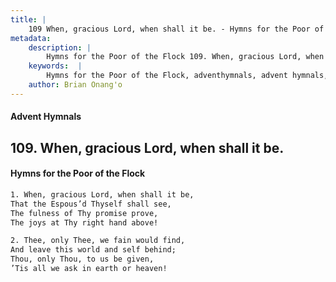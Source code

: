 ```yaml
---
title: |
    109 When, gracious Lord, when shall it be. - Hymns for the Poor of the Flock
metadata:
    description: |
        Hymns for the Poor of the Flock 109. When, gracious Lord, when shall it be.. When, gracious Lord, when shall it be,  That the Espous’d Thyself shall see,  The fulness of Thy promise prove, The joys at Thy right hand above! 
    keywords:  |
        Hymns for the Poor of the Flock, adventhymnals, advent hymnals, When, gracious Lord, when shall it be., When, gracious Lord, when shall it be, , 
    author: Brian Onang'o
---
```


#### Advent Hymnals
## 109. When, gracious Lord, when shall it be.
####  Hymns for the Poor of the Flock

```txt
1. When, gracious Lord, when shall it be, 
That the Espous’d Thyself shall see, 
The fulness of Thy promise prove,
The joys at Thy right hand above!

2. Thee, only Thee, we fain would find, 
And leave this world and self behind; 
Thou, only Thou, to us be given,
’Tis all we ask in earth or heaven!
```